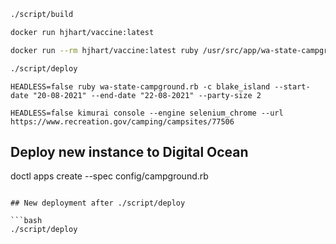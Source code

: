 ```bash
./script/build
```

```bash
docker run hjhart/vaccine:latest
```

```bash
docker run --rm hjhart/vaccine:latest ruby /usr/src/app/wa-state-campground.rb -c blake_island --start-date "18-06-2021" --end-date "20-06-2021" --party-size 4
```

```bash
./script/deploy
```

```
HEADLESS=false ruby wa-state-campground.rb -c blake_island --start-date "20-08-2021" --end-date "22-08-2021" --party-size 2
```

```
HEADLESS=false kimurai console --engine selenium_chrome --url https://www.recreation.gov/camping/campsites/77506
```

## Deploy new instance to Digital Ocean

doctl apps create --spec config/campground.rb

````

## New deployment after ./script/deploy

```bash
./script/deploy
````
